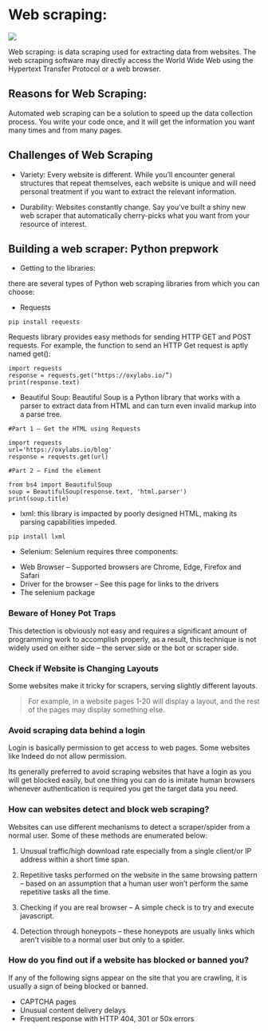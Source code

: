 # Web scraping:

![](https://serpapi.com/blog/content/images/2021/08/Google_final.jpg)

Web scraping: is data scraping used for extracting data from websites. The web scraping software may directly access the World Wide Web using the Hypertext Transfer Protocol or a web browser.

## Reasons for Web Scraping:
Automated web scraping can be a solution to speed up the data collection process. You write your code once, and it will get the information you want many times and from many pages.

## Challenges of Web Scraping

* Variety: Every website is different. While you’ll encounter general structures that repeat themselves, each website is unique and will need personal treatment if you want to extract the relevant information.

* Durability: Websites constantly change. Say you’ve built a shiny new web scraper that automatically cherry-picks what you want from your resource of interest.

## Building a web scraper: Python prepwork
* Getting to the libraries:

there are several types of Python web scraping libraries from which you can choose:
- Requests
```
pip install requests
```
Requests library provides easy methods for sending HTTP GET and POST requests. For example, the function to send an HTTP Get request is aptly named get():
```
import requests
response = requests.get("https://oxylabs.io/”)
print(response.text)
```


- Beautiful Soup: Beautiful Soup is a Python library that works with a parser to extract data from HTML and can turn even invalid markup into a parse tree.
```
#Part 1 – Get the HTML using Requests

import requests
url='https://oxylabs.io/blog'
response = requests.get(url)
```
```
#Part 2 – Find the element

from bs4 import BeautifulSoup
soup = BeautifulSoup(response.text, 'html.parser')
print(soup.title)
```

- lxml:  this library is impacted by poorly designed HTML, making its parsing capabilities impeded. 

```
pip install lxml
```


- Selenium:
Selenium requires three components:

* Web Browser – Supported browsers are Chrome, Edge, Firefox and Safari
* Driver for the browser – See this page for links to the drivers
* The selenium package 

### Beware of Honey Pot Traps
This detection is obviously not easy and requires a significant amount of programming work to accomplish properly, as a result, this technique is not widely used on either side – the server side or the bot or scraper side.

### Check if Website is Changing Layouts
Some websites make it tricky for scrapers, serving slightly different layouts.
>For example, in a website pages 1-20 will display a layout, and the rest of the pages may display something else. 

### Avoid scraping data behind a login
Login is basically permission to get access to web pages. Some websites like Indeed do not allow permission.

Its generally preferred to avoid scraping websites that have a login as you will get blocked easily, but one thing you can do is imitate human browsers whenever authentication is required you get the target data you need.

### How can websites detect and block web scraping?

Websites can use different mechanisms to detect a scraper/spider from a normal user. Some of these methods are enumerated below:

1. Unusual traffic/high download rate especially from a single client/or IP address within a short time span.

2. Repetitive tasks performed on the website in the same browsing pattern – based on an assumption that a human user won’t perform the same repetitive tasks all the time.

3. Checking if you are real browser – A simple check is to try and execute javascript. 

4. Detection through honeypots – these honeypots are usually links which aren’t visible to a normal user but only to a spider. 

### How do you find out if a website has blocked or banned you?
If any of the following signs appear on the site that you are crawling, it is usually a sign of being blocked or banned.

- CAPTCHA pages
- Unusual content delivery delays
- Frequent response with HTTP 404, 301 or 50x errors
